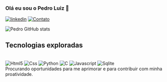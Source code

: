 ### Olá eu sou o Pedro Luiz 👋
[![linkedin](https://img.shields.io/badge/LinkedIn-0077B5?style=for-the-badge&logo=linkedin&logoColor=white)](https://www.linkedin.com/in/pedro-luiz-alves-921b12231/)
[![Contato](https://img.shields.io/badge/WhatsApp-25D366?style=for-the-badge&logo=whatsapp&logoColor=white)](https://wa.me/5511943433572)

![Pedro GitHub stats](https://github-readme-stats.vercel.app/api?username=PedroLuizAlves&theme=shadow_red)
## Tecnologias exploradas
<div style="display: inline_block"><br/>
<img align="center" alt="Html5"src="https://img.shields.io/badge/HTML5-E34F26?style=for-the-badge&logo=html5&logoColor=white"/>
<img align="center" alt="Css"src="https://img.shields.io/badge/CSS-239120?&style=for-the-badge&logo=css3&logoColor=white"/>
<img align="center" alt="Python"src="https://img.shields.io/badge/Python-14354C?style=for-the-badge&logo=python&logoColor=white"/>
<img align="center" alt="C"src="https://img.shields.io/badge/C%23-239120?style=for-the-badge&logo=c-sharp&logoColor=white"/>
<img align="center" alt="Javascript"src="https://img.shields.io/badge/JavaScript-F7DF1E?style=for-the-badge&logo=javascript&logoColor=black"/>
<img align="center" alt="Sqlite"src="https://img.shields.io/badge/SQLite-07405E?style=for-the-badge&logo=sqlite&logoColor=white"/>
</div>
Procurando oportunidades para me aprimorar e para contribuir com minha proatividade.
